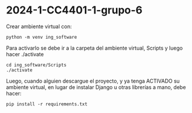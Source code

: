 # 2024-1-CC4401-1-grupo-6

Crear ambiente virtual con:
```
python -m venv ing_software
```

Para activarlo se debe ir a la carpeta del ambiente virtual, Scripts y luego hacer ./activate

```
cd ing_software/Scripts
./activate
```

Luego, cuando alguien descargue el proyecto, y ya tenga ACTIVADO su ambiente virtual, en lugar de instalar Django u otras librerías a mano, debe hacer:

```
pip install -r requirements.txt
```